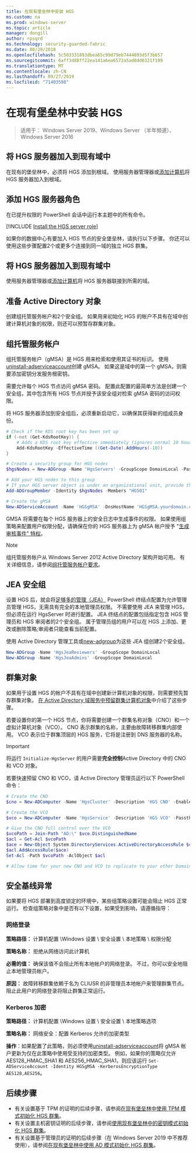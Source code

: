 ```yaml
---
title: 在现有堡垒林中安装 HGS
ms.custom: na
ms.prod: windows-server
ms.topic: article
manager: dongill
author: rpsqrd
ms.technology: security-guarded-fabric
ms.date: 08/29/2018
ms.openlocfilehash: 5c503331893dbea65c99d79eb7444893d5f3b657
ms.sourcegitcommit: 6aff3d88ff22ea141a6ea6572a5ad8dd6321f199
ms.translationtype: MT
ms.contentlocale: zh-CN
ms.lasthandoff: 09/27/2019
ms.locfileid: "71403598"
---
```

# <a name="install-hgs-in-an-existing-bastion-forest"></a>在现有堡垒林中安装 HGS 

>适用于： Windows Server 2019、Windows Server （半年频道）、Windows Server 2016


## <a name="join-the-hgs-server-to-the-existing-domain"></a>将 HGS 服务器加入到现有域中

在现有的堡垒林中，必须将 HGS 添加到根域。 使用服务器管理器或[添加计算机](https://go.microsoft.com/fwlink/?LinkId=821564)将 HGS 服务器加入到根域。

## <a name="add-the-hgs-server-role"></a>添加 HGS 服务器角色

在已提升权限的 PowerShell 会话中运行本主题中的所有命令。

[!INCLUDE [Install the HGS server role](../../../includes/guarded-fabric-install-hgs-server-role.md)] 

如果你的数据中心有要加入 HGS 节点的安全堡垒林，请执行以下步骤。
你还可以使用这些步骤配置2个或更多个连接到同一域的独立 HGS 群集。

## <a name="join-the-hgs-server-to-the-existing-domain"></a>将 HGS 服务器加入到现有域中

使用服务器管理器或[添加计算机](https://go.microsoft.com/fwlink/?LinkId=821564)将 HGS 服务器联接到所需的域。

## <a name="prepare-active-directory-objects"></a>准备 Active Directory 对象

创建组托管服务帐户和2个安全组。
如果用来初始化 HGS 的帐户不具有在域中创建计算机对象的权限，则还可以预暂存群集对象。

## <a name="group-managed-service-account"></a>组托管服务帐户

组托管服务帐户（gMSA）是 HGS 用来检索和使用其证书的标识。 使用[uninstall-adserviceaccount](https://technet.microsoft.com/itpro/powershell/windows/addsadministration/new-adserviceaccount)创建 gMSA。
如果这是域中的第一个 gMSA，则需要添加密钥分发服务根密钥。

需要允许每个 HGS 节点访问 gMSA 密码。
配置此配置的最简单方法是创建一个安全组，其中包含所有 HGS 节点并授予该安全组对检索 gMSA 密码的访问权限。

将 HGS 服务器添加到安全组后，必须重新启动它，以确保其获得新的组成员身份。

```powershell
# Check if the KDS root key has been set up
if (-not (Get-KdsRootKey)) {
    # Adds a KDS root key effective immediately (ignores normal 10 hour waiting period)
    Add-KdsRootKey -EffectiveTime ((Get-Date).AddHours(-10))
}

# Create a security group for HGS nodes
$hgsNodes = New-ADGroup -Name 'HgsServers' -GroupScope DomainLocal -PassThru

# Add your HGS nodes to this group
# If your HGS server object is under an organizational unit, provide the full distinguished name instead of "HGS01"
Add-ADGroupMember -Identity $hgsNodes -Members "HGS01"

# Create the gMSA
New-ADServiceAccount -Name 'HGSgMSA' -DnsHostName 'HGSgMSA.yourdomain.com' -PrincipalsAllowedToRetrieveManagedPassword $hgsNodes
```

GMSA 将需要在每个 HGS 服务器上的安全日志中生成事件的权限。
如果使用组策略来配置用户权限分配，请确保在你的 HGS 服务器上为 gMSA 帐户授予 "[生成审核事件" 特权](https://docs.microsoft.com/previous-versions/windows/it-pro/windows-server-2012-R2-and-2012/dn221956%28v=ws.11%29)。

> [!NOTE]
> 组托管服务帐户从 Windows Server 2012 Active Directory 架构开始可用。
> 有关详细信息，请参阅[组托管服务帐户要求](https://technet.microsoft.com/library/jj128431.aspx)。

## <a name="jea-security-groups"></a>JEA 安全组

设置 HGS 后，就会将[足够多的管理（JEA）](https://aka.ms/JEAdocs) PowerShell 终结点配置为允许管理员管理 HGS，无需具有完全的本地管理员权限。
不需要使用 JEA 来管理 HGS，但必须在运行 HgsServer 时进行配置。
JEA 终结点的配置包括指定包含 HGS 管理员和 HGS 审阅者的2个安全组。
属于管理员组的用户可以在 HGS 上添加、更改或删除策略;审阅者只能查看当前配置。

使用 Active Directory 管理工具或[new-adgroup](https://technet.microsoft.com/itpro/powershell/windows/addsadministration/new-adgroup)为这些 JEA 组创建2个安全组。

```powershell
New-ADGroup -Name 'HgsJeaReviewers' -GroupScope DomainLocal
New-ADGroup -Name 'HgsJeaAdmins' -GroupScope DomainLocal
```

## <a name="cluster-objects"></a>群集对象

如果用于设置 HGS 的帐户不具有在域中创建新计算机对象的权限，则需要预先暂存群集对象。
[在 Active Directory 域服务中预留群集计算机对象](https://technet.microsoft.com/library/dn466519(v=ws.11).aspx)中介绍了这些步骤。

若要设置你的第一个 HGS 节点，你将需要创建一个群集名称对象（CNO）和一个虚拟计算机对象（VCO）。
CNO 表示群集的名称，主要由故障转移群集内部使用。
VCO 表示位于群集顶层的 HGS 服务，它将是注册到 DNS 服务器的名称。

> [!IMPORTANT]
> 将运行 `Initialize-HgsServer` 的用户需要**完全控制**Active Directory 中的 CNO 和 VCO 对象。

若要快速预留 CNO 和 VCO，请 Active Directory 管理员运行以下 PowerShell 命令：

```powershell
# Create the CNO
$cno = New-ADComputer -Name 'HgsCluster' -Description 'HGS CNO' -Enabled $false -Passthru

# Create the VCO
$vco = New-ADComputer -Name 'HgsService' -Description 'HGS VCO' -Passthru

# Give the CNO full control over the VCO
$vcoPath = Join-Path "AD:\" $vco.DistinguishedName
$acl = Get-Acl $vcoPath
$ace = New-Object System.DirectoryServices.ActiveDirectoryAccessRule $cno.SID, "GenericAll", "Allow"
$acl.AddAccessRule($ace)
Set-Acl -Path $vcoPath -AclObject $acl

# Allow time for your new CNO and VCO to replicate to your other Domain Controllers before continuing
```

## <a name="security-baseline-exceptions"></a>安全基线异常

如果要将 HGS 部署到高度锁定的环境中，某些组策略设置可能会阻止 HGS 正常运行。
检查组策略对象中是否有以下设置，如果受到影响，请遵循指导：

### <a name="network-logon"></a>网络登录

**策略路径：** 计算机配置 \Windows 设置 \ 安全设置 \ 本地策略 \ 权限分配

**策略名称：** 拒绝从网络访问此计算机

**必需的值：** 确保该值不会阻止所有本地帐户的网络登录。 不过，你可以安全地阻止本地管理员帐户。

**原因：** 故障转移群集依赖于名为 CLIUSR 的非管理员本地帐户来管理群集节点。 阻止此用户的网络登录将阻止群集正常运行。

### <a name="kerberos-encryption"></a>Kerberos 加密

**策略路径：** 计算机配置 \Windows 设置 \ 安全设置 \ 本地策略选项

**策略名称：** 网络安全：配置 Kerberos 允许的加密类型

**操作**：如果配置了此策略，则必须使用[uninstall-adserviceaccount](https://docs.microsoft.com/powershell/module/addsadministration/set-adserviceaccount?view=win10-ps)将 gMSA 帐户更新为仅在此策略中使用受支持的加密类型。 例如，如果你的策略仅允许 AES128\_HMAC\_SHA1 和 AES256\_HMAC\_SHA1，则应该运行 `Set-ADServiceAccount -Identity HGSgMSA -KerberosEncryptionType AES128,AES256`。



## <a name="next-steps"></a>后续步骤

- 有关设置基于 TPM 的证明的后续步骤，请参阅[在现有堡垒林中使用 TPM 模式初始化 HGS 群集](guarded-fabric-initialize-hgs-tpm-mode-bastion.md)。
- 有关设置主机密钥证明的后续步骤，请参阅[使用现有堡垒林中的密钥模式初始化 HGS 群集](guarded-fabric-initialize-hgs-key-mode-bastion.md)。
- 有关设置基于管理员的证明的后续步骤（在 Windows Server 2019 中不推荐使用），请参阅[在现有堡垒林中使用 AD 模式初始化 HGS 群集](guarded-fabric-initialize-hgs-ad-mode-bastion.md)。

